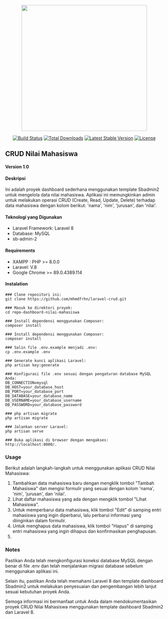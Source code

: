 <p align="center"><a href="https://laravel.com" target="_blank"><img src="https://raw.githubusercontent.com/laravel/art/master/logo-lockup/5%20SVG/2%20CMYK/1%20Full%20Color/laravel-logolockup-cmyk-red.svg" width="400"></a></p>

<p align="center">
<a href="https://travis-ci.org/laravel/framework"><img src="https://travis-ci.org/laravel/framework.svg" alt="Build Status"></a>
<a href="https://packagist.org/packages/laravel/framework"><img src="https://img.shields.io/packagist/dt/laravel/framework" alt="Total Downloads"></a>
<a href="https://packagist.org/packages/laravel/framework"><img src="https://img.shields.io/packagist/v/laravel/framework" alt="Latest Stable Version"></a>
<a href="https://packagist.org/packages/laravel/framework"><img src="https://img.shields.io/packagist/l/laravel/framework" alt="License"></a>
</p>

## CRUD Nilai Mahasiswa

#### Version 1.0

#### Deskripsi

Ini adalah proyek dashboard sederhana menggunakan template Sbadmin2 untuk mengelola data nilai mahasiswa. Aplikasi ini memungkinkan admin untuk melakukan operasi CRUD (Create, Read, Update, Delete) terhadap data mahasiswa dengan kolom berikut: 'nama', 'nim', 'jurusan', dan 'nilai'.

#### Teknologi yang Digunakan

- Laravel Framework: Laravel 8
- Database: MySQL
- sb-admin-2

#### Requirements

- XAMPP : PHP >= 8.0.0
- Laravel: V.8
- Google Chrome >= 89.0.4389.114

#### Instalation

```
### Clone repositori ini:
git clone https://github.com/mhmdfrhn/laravel-crud.git

### Masuk ke direktori proyek:
cd repo-dashboard-nilai-mahasiswa

### Install dependensi menggunakan Composer:
composer install

### Install dependensi menggunakan Composer:
composer install

### Salin file .env.example menjadi .env:
cp .env.example .env

### Generate kunci aplikasi Laravel:
php artisan key:generate

### Konfigurasi file .env sesuai dengan pengaturan database MySQL Anda:
DB_CONNECTION=mysql
DB_HOST=your_database_host
DB_PORT=your_database_port
DB_DATABASE=your_database_name
DB_USERNAME=your_database_username
DB_PASSWORD=your_database_password

### php artisan migrate
php artisan migrate

### Jalankan server Laravel:
php artisan serve

### Buka aplikasi di browser dengan mengakses:
http://localhost:8000/.
```

### Usage

Berikut adalah langkah-langkah untuk menggunakan aplikasi CRUD Nilai Mahasiswa:

1. Tambahkan data mahasiswa baru dengan mengklik tombol "Tambah Mahasiswa" dan mengisi formulir yang sesuai dengan kolom 'nama', 'nim', 'jurusan', dan 'nilai'.
2. Lihat daftar mahasiswa yang ada dengan mengklik tombol "Lihat Mahasiswa".
3. Untuk memperbarui data mahasiswa, klik tombol "Edit" di samping entri mahasiswa yang ingin diperbarui, lalu perbarui informasi yang diinginkan dalam formulir.
4. Untuk menghapus data mahasiswa, klik tombol "Hapus" di samping entri mahasiswa yang ingin dihapus dan konfirmasikan penghapusan.
5.

### Notes

Pastikan Anda telah mengkonfigurasi koneksi database MySQL dengan benar di file .env dan telah menjalankan migrasi database sebelum menggunakan aplikasi ini.

Selain itu, pastikan Anda telah memahami Laravel 8 dan template dashboard Sbadmin2 untuk melakukan penyesuaian dan pengembangan lebih lanjut sesuai kebutuhan proyek Anda.

Semoga informasi ini bermanfaat untuk Anda dalam mendokumentasikan proyek CRUD Nilai Mahasiswa menggunakan template dashboard Sbadmin2 dan Laravel 8.
